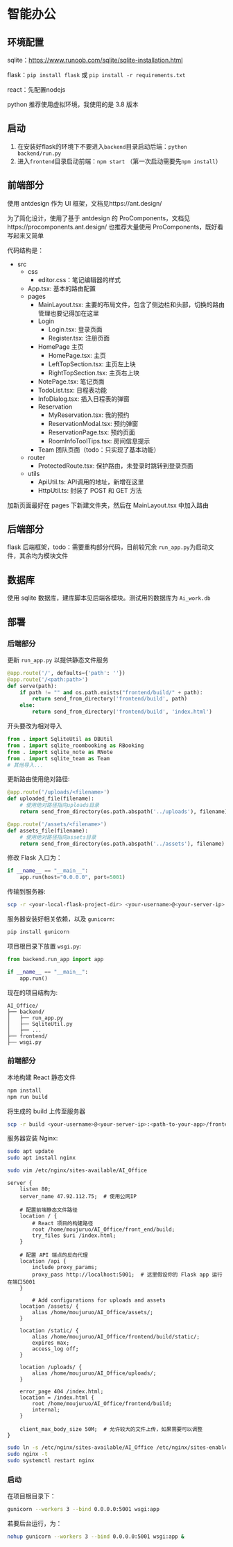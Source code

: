 智能办公
===
## 环境配置

sqlite：https://www.runoob.com/sqlite/sqlite-installation.html

flask：`pip install flask` 或 `pip install -r requirements.txt`

react：先配置nodejs

python 推荐使用虚拟环境，我使用的是 3.8 版本

## 启动

1. 在安装好flask的环境下不要进入`backend`目录启动后端：`python backend/run.py` 
2. 进入`frontend`目录启动前端：`npm start` （第一次启动需要先`npm install`）

## 前端部分

使用 antdesign 作为 UI 框架，文档见https://ant.design/

为了简化设计，使用了基于 antdesign 的 ProComponents，文档见https://procomponents.ant.design/ 也推荐大量使用 ProComponents，既好看写起来又简单

代码结构是：

- src
  - css
    - editor.css：笔记编辑器的样式
  - App.tsx: 基本的路由配置
  - pages
    - MainLayout.tsx: 主要的布局文件，包含了侧边栏和头部，切换的路由管理也要记得加在这里
    - Login
      - Login.tsx: 登录页面
      - Register.tsx: 注册页面
    - HomePage 主页
      - HomePage.tsx: 主页
      - LeftTopSection.tsx: 主页左上块
      - RightTopSection.tsx: 主页右上块
    - NotePage.tsx: 笔记页面
    - TodoList.tsx: 日程表功能
    - InfoDialog.tsx: 插入日程表的弹窗
    - Reservation
      - MyReservation.tsx: 我的预约
      - ReservationModal.tsx: 预约弹窗
      - ReservationPage.tsx: 预约页面
      - RoomInfoToolTips.tsx: 房间信息提示
    - Team 团队页面（todo：只实现了基本功能）
  - router
    - ProtectedRoute.tsx: 保护路由，未登录时跳转到登录页面
  - utils
    - ApiUtil.ts: API调用的地址，新增在这里
    - HttpUtil.ts: 封装了 POST 和 GET 方法

加新页面最好在 pages 下新建文件夹，然后在 MainLayout.tsx 中加入路由

## 后端部分

flask 后端框架，todo：需要重构部分代码，目前较冗余
`run_app.py`为启动文件，其余均为模块文件

## 数据库

使用 sqlite 数据库，建库脚本见后端各模块。测试用的数据库为 `Ai_work.db`


## 部署


### 后端部分

更新 `run_app.py` 以提供静态文件服务
```python
@app.route('/', defaults={'path': ''})
@app.route('/<path:path>')
def serve(path):
    if path != "" and os.path.exists("frontend/build/" + path):
        return send_from_directory('frontend/build', path)
    else:
        return send_from_directory('frontend/build', 'index.html')
```

开头要改为相对导入
```python
from . import SqliteUtil as DBUtil
from . import sqlite_roombooking as RBooking
from . import sqlite_note as RNote
from . import sqlite_team as Team
# 其他导入...
```

更新路由使用绝对路径:
```python
@app.route('/uploads/<filename>')
def uploaded_file(filename):
    # 使用绝对路径指向uploads目录
    return send_from_directory(os.path.abspath('../uploads'), filename)

@app.route('/assets/<filename>')
def assets_file(filename):
    # 使用绝对路径指向assets目录
    return send_from_directory(os.path.abspath('../assets'), filename)
```

修改 Flask 入口为：
```python
if __name__ == "__main__":
    app.run(host="0.0.0.0", port=5001)
```

传输到服务器:
```bash
scp -r <your-local-flask-project-dir> <your-username>@<your-server-ip>:<path-to-your-app>
```

服务器安装好相关依赖，以及 `gunicorn`:
```bash
pip install gunicorn
```

项目根目录下放置 `wsgi.py`:
```python
from backend.run_app import app

if __name__ == "__main__":
    app.run()
```

现在的项目结构为:
```
AI_Office/
├── backend/
│   ├── run_app.py
│   ├── SqliteUtil.py
│   ├── ...
├── frontend/
├── wsgi.py
```

### 前端部分

本地构建 React 静态文件
```bash
npm install
npm run build
```

将生成的 build 上传至服务器
```bash
scp -r build <your-username>@<your-server-ip>:<path-to-your-app>/frontend
```

服务器安装 Nginx:
```bash
sudo apt update
sudo apt install nginx
```
```bash
sudo vim /etc/nginx/sites-available/AI_Office
```


```
server {
    listen 80;
    server_name 47.92.112.75;  # 使用公网IP

    # 配置前端静态文件路径
    location / {
        # React 项目的构建路径
        root /home/moujuruo/AI_Office/front_end/build;
        try_files $uri /index.html;
    }

    # 配置 API 端点的反向代理
    location /api {
        include proxy_params;
        proxy_pass http://localhost:5001;  # 这里假设你的 Flask app 运行在端口5001
    }

        # Add configurations for uploads and assets
    location /assets/ {
        alias /home/moujuruo/AI_Office/assets/;
    }

    location /static/ {
        alias /home/moujuruo/AI_Office/frontend/build/static/;
        expires max;
        access_log off;
    }

    location /uploads/ {
        alias /home/moujuruo/AI_Office/uploads/;
    }

    error_page 404 /index.html;
    location = /index.html {
        root /home/moujuruo/AI_Office/frontend/build;
        internal;
    }

    client_max_body_size 50M;  # 允许较大的文件上传，如果需要可以调整
}
```

```bash
sudo ln -s /etc/nginx/sites-available/AI_Office /etc/nginx/sites-enabled/
sudo nginx -t
sudo systemctl restart nginx
```

### 启动

在项目根目录下：
```bash
gunicorn --workers 3 --bind 0.0.0.0:5001 wsgi:app
```
若要后台运行，为：
```bash
nohup gunicorn --workers 3 --bind 0.0.0.0:5001 wsgi:app &
```

